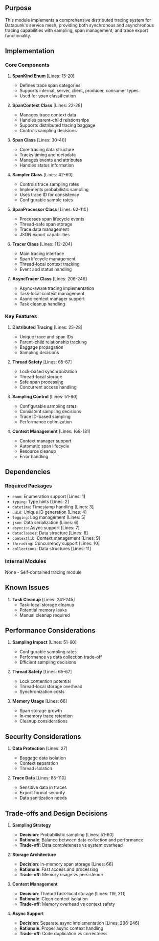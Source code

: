 ## Purpose

This module implements a comprehensive distributed tracing system for Datapunk's service mesh, providing both synchronous and asynchronous tracing capabilities with sampling, span management, and trace export functionality.

## Implementation

### Core Components

1. **SpanKind Enum** [Lines: 15-20]

   - Defines trace span categories
   - Supports internal, server, client, producer, consumer types
   - Used for span classification

2. **SpanContext Class** [Lines: 22-28]

   - Manages trace context data
   - Handles parent-child relationships
   - Supports distributed tracing baggage
   - Controls sampling decisions

3. **Span Class** [Lines: 30-40]

   - Core tracing data structure
   - Tracks timing and metadata
   - Manages events and attributes
   - Handles status information

4. **Sampler Class** [Lines: 42-60]

   - Controls trace sampling rates
   - Implements probabilistic sampling
   - Uses trace ID for consistency
   - Configurable sample rates

5. **SpanProcessor Class** [Lines: 62-110]

   - Processes span lifecycle events
   - Thread-safe span storage
   - Trace data management
   - JSON export capabilities

6. **Tracer Class** [Lines: 112-204]

   - Main tracing interface
   - Span lifecycle management
   - Thread-local context tracking
   - Event and status handling

7. **AsyncTracer Class** [Lines: 206-246]
   - Async-aware tracing implementation
   - Task-local context management
   - Async context manager support
   - Task cleanup handling

### Key Features

1. **Distributed Tracing** [Lines: 23-28]

   - Unique trace and span IDs
   - Parent-child relationship tracking
   - Baggage propagation
   - Sampling decisions

2. **Thread Safety** [Lines: 65-67]

   - Lock-based synchronization
   - Thread-local storage
   - Safe span processing
   - Concurrent access handling

3. **Sampling Control** [Lines: 51-60]

   - Configurable sampling rates
   - Consistent sampling decisions
   - Trace ID-based sampling
   - Performance optimization

4. **Context Management** [Lines: 168-181]
   - Context manager support
   - Automatic span lifecycle
   - Resource cleanup
   - Error handling

## Dependencies

### Required Packages

- `enum`: Enumeration support [Lines: 1]
- `typing`: Type hints [Lines: 2]
- `datetime`: Timestamp handling [Lines: 3]
- `uuid`: Unique ID generation [Lines: 4]
- `logging`: Log management [Lines: 5]
- `json`: Data serialization [Lines: 6]
- `asyncio`: Async support [Lines: 7]
- `dataclasses`: Data structure [Lines: 8]
- `contextlib`: Context management [Lines: 9]
- `threading`: Concurrency support [Lines: 10]
- `collections`: Data structures [Lines: 11]

### Internal Modules

None - Self-contained tracing module

## Known Issues

1. **Task Cleanup** [Lines: 241-245]
   - Task-local storage cleanup
   - Potential memory leaks
   - Manual cleanup required

## Performance Considerations

1. **Sampling Impact** [Lines: 51-60]

   - Configurable sampling rates
   - Performance vs data collection trade-off
   - Efficient sampling decisions

2. **Thread Safety** [Lines: 65-67]

   - Lock contention potential
   - Thread-local storage overhead
   - Synchronization costs

3. **Memory Usage** [Lines: 66]
   - Span storage growth
   - In-memory trace retention
   - Cleanup considerations

## Security Considerations

1. **Data Protection** [Lines: 27]

   - Baggage data isolation
   - Context separation
   - Thread isolation

2. **Trace Data** [Lines: 85-110]
   - Sensitive data in traces
   - Export format security
   - Data sanitization needs

## Trade-offs and Design Decisions

1. **Sampling Strategy**

   - **Decision**: Probabilistic sampling [Lines: 51-60]
   - **Rationale**: Balance between data collection and performance
   - **Trade-off**: Data completeness vs system overhead

2. **Storage Architecture**

   - **Decision**: In-memory span storage [Lines: 66]
   - **Rationale**: Fast access and processing
   - **Trade-off**: Memory usage vs persistence

3. **Context Management**

   - **Decision**: Thread/Task-local storage [Lines: 119, 211]
   - **Rationale**: Clean context isolation
   - **Trade-off**: Memory overhead vs context safety

4. **Async Support**
   - **Decision**: Separate async implementation [Lines: 206-246]
   - **Rationale**: Proper async context handling
   - **Trade-off**: Code duplication vs correctness
